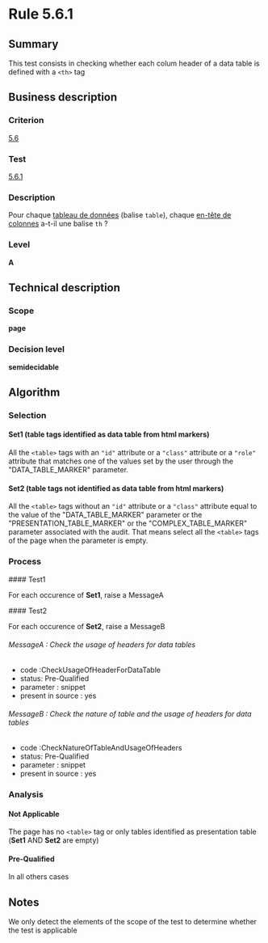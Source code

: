 # Rule 5.6.1

## Summary

This test consists in checking whether each colum header of a data table is defined with a `<th>` tag

## Business description

### Criterion

[5.6](http://references.modernisation.gouv.fr/sites/default/files/RGAA3_RC2-1/referentiel_technique.htm#crit-5-6)

### Test

[5.6.1](http://references.modernisation.gouv.fr/sites/default/files/RGAA3_RC2-1/referentiel_technique.htm#test-5-6-1)

### Description

Pour chaque <a href="http://references.modernisation.gouv.fr/sites/default/files/RGAA3_RC2-1/glossaire.htm#mTabDonnee">tableau de donn&eacute;es</a> (balise `table`), chaque <a href="http://references.modernisation.gouv.fr/sites/default/files/RGAA3_RC2-1/glossaire.htm#mEnteteTab">en-t&ecirc;te de colonnes</a> a-t-il une balise `th` ?

### Level

**A**

## Technical description

### Scope

**page**

### Decision level

**semidecidable**

## Algorithm

### Selection

#### Set1 (table tags identified as data table from html markers)

All the `<table>` tags with an `"id"` attribute or a `"class"` attribute or a
`"role"` attribute that matches one of the values set by the user through
the "DATA_TABLE_MARKER" parameter.

#### Set2 (table tags not identified as data table from html markers)

All the `<table>` tags without an `"id"` attribute or a `"class"` attribute
equal to the value of the "DATA_TABLE_MARKER" parameter or the
"PRESENTATION_TABLE_MARKER" or the "COMPLEX_TABLE_MARKER" parameter associated with the audit. That
means select all the `<table>` tags of the page when the parameter is empty.

### Process

#### Test1

For each occurence of **Set1**, raise a MessageA

#### Test2

For each occurence of **Set2**, raise a MessageB

###### MessageA : Check the usage of headers for data tables

-   code :CheckUsageOfHeaderForDataTable
-   status: Pre-Qualified
-   parameter : snippet
-   present in source : yes

###### MessageB : Check the nature of table and the usage of headers for data tables

-   code :CheckNatureOfTableAndUsageOfHeaders
-   status: Pre-Qualified
-   parameter : snippet
-   present in source : yes

### Analysis

#### Not Applicable

The page has no `<table>` tag or only tables identified as presentation table (**Set1** AND **Set2** are empty)

#### Pre-Qualified

In all others cases

## Notes

We only detect the elements of the scope of the test to determine whether the test is applicable
